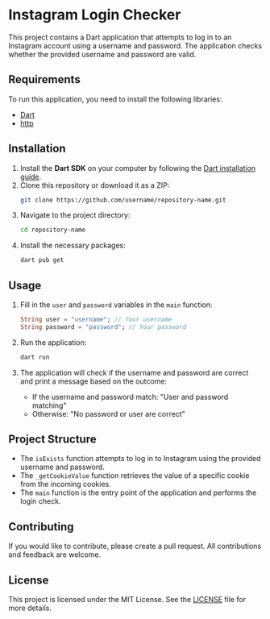 # Instagram Login Checker

This project contains a Dart application that attempts to log in to an Instagram account using a username and password. The application checks whether the provided username and password are valid.

## Requirements

To run this application, you need to install the following libraries:

- [Dart](https://dart.dev/get-dart)
- [http](https://pub.dev/packages/http)

## Installation

1. Install the **Dart SDK** on your computer by following the [Dart installation guide](https://dart.dev/get-dart).
2. Clone this repository or download it as a ZIP:
   ```bash
   git clone https://github.com/username/repository-name.git
   ```
3. Navigate to the project directory:
   ```bash
   cd repository-name
   ```
4. Install the necessary packages:
   ```bash
   dart pub get
   ```

## Usage

1. Fill in the `user` and `password` variables in the `main` function:
   ```dart
   String user = "username"; // Your username
   String password = "password"; // Your password
   ```
2. Run the application:
   ```bash
   dart run
   ```

3. The application will check if the username and password are correct and print a message based on the outcome:
   - If the username and password match: "User and password matching"
   - Otherwise: "No password or user are correct"

## Project Structure

- The `isExists` function attempts to log in to Instagram using the provided username and password.
- The `_getCookieValue` function retrieves the value of a specific cookie from the incoming cookies.
- The `main` function is the entry point of the application and performs the login check.

## Contributing

If you would like to contribute, please create a pull request. All contributions and feedback are welcome.

## License

This project is licensed under the MIT License. See the [LICENSE](LICENSE) file for more details.
